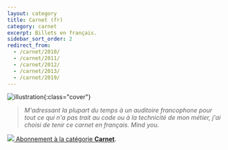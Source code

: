 ```yaml
---
layout: category
title: Carnet (fr)
category: carnet
excerpt: Billets en français.
sidebar_sort_order: 2
redirect_from:
  - /carnet/2010/
  - /carnet/2011/
  - /carnet/2012/
  - /carnet/2013/
  - /carnet/2019/
---
```


![illustration](/static/img/carnet.png){:class="cover"}

> *M'adressant la plupart du temps à un auditoire francophone pour tout ce qui n'a
> pas trait au code ou à la technicité de mon métier, j'ai choisi de tenir ce
> carnet en français. Mind you.*

<div class="syndication">
  <a href="/feed/carnet.xml"><img src="/static/img/feed.png"> Abonnement à la catégorie <strong>Carnet</strong></a>.
</div>
